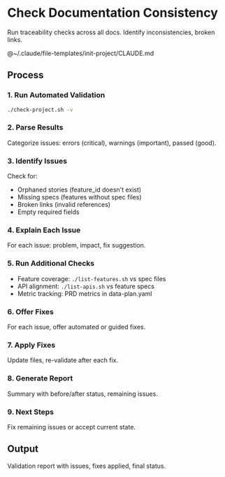 # Check Documentation Consistency

Run traceability checks across all docs. Identify inconsistencies, broken links.

@~/.claude/file-templates/init-project/CLAUDE.md

## Process

### 1. Run Automated Validation
```bash
./check-project.sh -v
```

### 2. Parse Results
Categorize issues: errors (critical), warnings (important), passed (good).

### 3. Identify Issues
Check for:
- Orphaned stories (feature_id doesn't exist)
- Missing specs (features without spec files)
- Broken links (invalid references)
- Empty required fields

### 4. Explain Each Issue
For each issue: problem, impact, fix suggestion.

### 5. Run Additional Checks
- Feature coverage: `./list-features.sh` vs spec files
- API alignment: `./list-apis.sh` vs feature specs
- Metric tracking: PRD metrics in data-plan.yaml

### 6. Offer Fixes
For each issue, offer automated or guided fixes.

### 7. Apply Fixes
Update files, re-validate after each fix.

### 8. Generate Report
Summary with before/after status, remaining issues.

### 9. Next Steps
Fix remaining issues or accept current state.

## Output
Validation report with issues, fixes applied, final status.